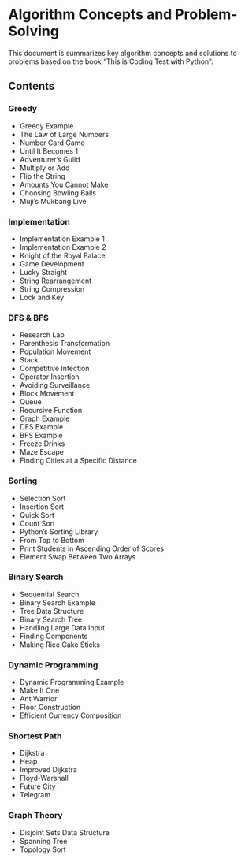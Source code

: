 # Algorithm Concepts and Problem-Solving
This document is summarizes key algorithm concepts and solutions to problems based on the book “This is Coding Test with Python”.

## Contents
### Greedy
- Greedy Example
- The Law of Large Numbers
- Number Card Game
- Until It Becomes 1
- Adventurer’s Guild
- Multiply or Add
- Flip the String
- Amounts You Cannot Make
- Choosing Bowling Balls
- Muji’s Mukbang Live
### Implementation
- Implementation Example 1
- Implementation Example 2
- Knight of the Royal Palace
- Game Development
- Lucky Straight
- String Rearrangement
- String Compression
- Lock and Key
### DFS & BFS
- Research Lab
- Parenthesis Transformation
- Population Movement
- Stack
- Competitive Infection
- Operator Insertion
- Avoiding Surveillance
- Block Movement
- Queue
- Recursive Function
- Graph Example
- DFS Example
- BFS Example
- Freeze Drinks
- Maze Escape
- Finding Cities at a Specific Distance
### Sorting
- Selection Sort
- Insertion Sort
- Quick Sort
- Count Sort
- Python’s Sorting Library
- From Top to Bottom
- Print Students in Ascending Order of Scores
- Element Swap Between Two Arrays
### Binary Search
- Sequential Search
- Binary Search Example
- Tree Data Structure
- Binary Search Tree
- Handling Large Data Input
- Finding Components
- Making Rice Cake Sticks
### Dynamic Programming
- Dynamic Programming Example
- Make It One
- Ant Warrior
- Floor Construction
- Efficient Currency Composition
### Shortest Path
- Dijkstra
- Heap
- Improved Dijkstra
- Floyd-Warshall
- Future City
- Telegram
### Graph Theory
- Disjoint Sets Data Structure
- Spanning Tree
- Topology Sort
